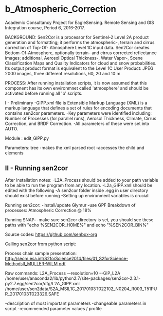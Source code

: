 # b_Atmospheric_Correction
Academic Consultancy Project for EagleSensing. Remote Sensing and GIS Integration course, Period 6, 2016-2017.

BACKGROUND:
Sen2Cor is a processor for Sentinel-2 Level 2A product generation and formatting; it performs the atmospheric-, terrain and cirrus correction of Top-Of- Atmosphere Level 1C input data. Sen2Cor creates Bottom-Of-Atmosphere, optionally terrain- and cirrus corrected reflectance images; additional, Aerosol Optical Thickness-, Water Vapor-, Scene Classification Maps and Quality Indicators for cloud and snow probabilities. Its output product format is equivalent to the Level 1C User Product: JPEG 2000 images, three different resolutions, 60, 20 and 10 m.

PROCESS:
After running installation scripts, it is now assumed that this component has its own environmnet called 'atmosphere' and should be activated before running all 'b' scripts.

I - Preliminary
-GIPP.xml file is Extensible Markup Language (XML) is a markup language that defines a set of rules for encoding documents that contains sen2cor parameters.
-Key parameters were identified including: Number of Processes (for parallel runs), Aerosol Thickness, Climate, Cirrus Correction, and BRDF Correction.
-All parameters of these were set into AUTO.


Module      :         edit_GIPP.py

Parameters:
tree                  -makes the xml parsed
root                  -accesses the child and elements



II - Running sen2cor
-
 
After Installation notes:
    -L2A_Process should be added to your path variable to be able to run the program from any location.
    -L2a_GIPP.xml should be edited with the following
    -A sen2cor folder inside .egg in user directory should exist before running
    -Setting up environment variables is crucial
    
    
 Running sen2cor:
    -install/update Glymur
    -use GPF
    Breakdown of processes:
    Atmospheric Correction @ 18%
    
    
    
    
    
     

 
 Running SNAP:
    -make sure sen2cor directory is set, you should see these paths with "echo %SEN2COR_HOME%" and echo "%SEN2COR_BIN%"
 

Source codes:
 https://github.com/senbox-org 
 
 
Calling sen2cor from python script:

 
 
 
 
 Process chain sample presentation:
    http://seom.esa.int/S2forScience2014/files/01_S2forScience-MethodsII_MULLER-WILM.pdf
 
 
 Raw commands: 
  L2A_Process --resolution=10 --GIP_L2A /home/user/anaconda2/lib/python2.7/site-packages/sen2cor-2.3.1-py2.7.egg/sen2cor/cfg/L2A_GIPP.xml /home/user/sen2data/S2A_MSIL1C_20170103T022102_N0204_R003_T51PUR_20170103T023326.SAFE



-description of most important parameters 
-changeable parameters in script
-recommended parameter values / profile
